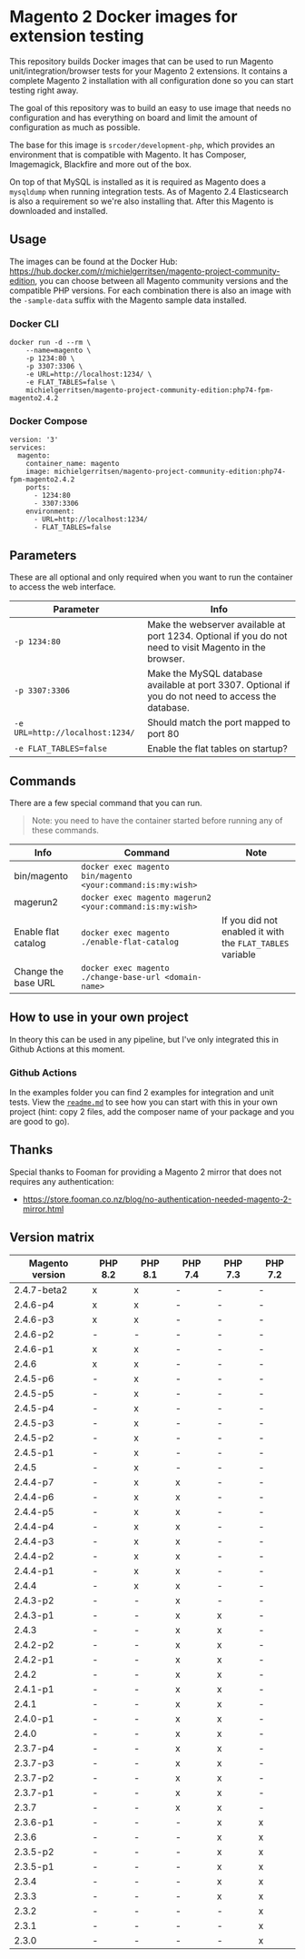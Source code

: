# Magento 2 Docker images for extension testing

This repository builds Docker images that can be used to run Magento unit/integration/browser tests for your Magento 2 extensions. It contains a complete Magento 2 installation with all configuration done so you can start testing right away.

The goal of this repository was to build an easy to use image that needs no configuration and has everything on board and limit the amount of configuration as much as possible. 

The base for this image is `srcoder/development-php`, which provides an environment that is compatible with Magento. It has Composer, Imagemagick, Blackfire and more out of the box.

On top of that MySQL is installed as it is required as Magento does a `mysqldump` when running integration tests. As of Magento 2.4 Elasticsearch is also a requirement so we're also installing that. After this Magento is downloaded and installed.

## Usage

The images can be found at the Docker Hub: https://hub.docker.com/r/michielgerritsen/magento-project-community-edition, you can choose between all Magento community versions and the compatible PHP versions. For each combination there is also an image with the `-sample-data` suffix with the Magento sample data installed.

### Docker CLI

```
docker run -d --rm \
    --name=magento \
    -p 1234:80 \
    -p 3307:3306 \
    -e URL=http://localhost:1234/ \
    -e FLAT_TABLES=false \
    michielgerritsen/magento-project-community-edition:php74-fpm-magento2.4.2
```

### Docker Compose

```
version: '3'
services:
  magento:
    container_name: magento
    image: michielgerritsen/magento-project-community-edition:php74-fpm-magento2.4.2
    ports:
      - 1234:80
      - 3307:3306
    environment:
      - URL=http://localhost:1234/
      - FLAT_TABLES=false
```

## Parameters

These are all optional and only required when you want to run the container to access the web interface.

| Parameter | Info  |
| --- | --- |
| `-p 1234:80` | Make the webserver available at port 1234. Optional if you do not need to visit Magento in the browser. |
| `-p 3307:3306` | Make the MySQL database available at port 3307. Optional if you do not need to access the database. |
| `-e URL=http://localhost:1234/` | Should match the port mapped to port 80 |
| `-e FLAT_TABLES=false` | Enable the flat tables on startup? |

## Commands

There are a few special command that you can run. 

> Note: you need to have the container started before running any of these commands.

| Info | Command | Note |
| --- | --- | --- |
| bin/magento | `docker exec magento bin/magento <your:command:is:my:wish>` |
| magerun2 | `docker exec magento magerun2 <your:command:is:my:wish>` |
| Enable flat catalog | `docker exec magento ./enable-flat-catalog` | If you did not enabled it with the `FLAT_TABLES` variable |
| Change the base URL | `docker exec magento ./change-base-url <domain-name>` | 

## How to use in your own project

In theory this can be used in any pipeline, but I've only integrated this in Github Actions at this moment.

### Github Actions

In the examples folder you can find 2 examples for integration and unit tests. View the [`readme.md`](examples/github) to see how you can start with this in your own project (hint: copy 2 files, add the composer name of your package and you are good to go).

## Thanks

Special thanks to Fooman for providing a Magento 2 mirror that does not requires any authentication:
- https://store.fooman.co.nz/blog/no-authentication-needed-magento-2-mirror.html

## Version matrix

| Magento version | PHP 8.2 | PHP 8.1 | PHP 7.4 | PHP 7.3 | PHP 7.2 |
|-----------------|---------|---------|---------|---------|---------|
| 2.4.7-beta2     | x       | x       | -       | -       | -       |
| 2.4.6-p4        | x       | x       | -       | -       | -       |
| 2.4.6-p3        | x       | x       | -       | -       | -       |
| 2.4.6-p2        | -       | -       | -       | -       | -       |
| 2.4.6-p1        | x       | x       | -       | -       | -       |
| 2.4.6           | x       | x       | -       | -       | -       |
| 2.4.5-p6        | -       | x       | -       | -       | -       |
| 2.4.5-p5        | -       | x       | -       | -       | -       |
| 2.4.5-p4        | -       | x       | -       | -       | -       |
| 2.4.5-p3        | -       | x       | -       | -       | -       |
| 2.4.5-p2        | -       | x       | -       | -       | -       |
| 2.4.5-p1        | -       | x       | -       | -       | -       |
| 2.4.5           | -       | x       | -       | -       | -       |
| 2.4.4-p7        | -       | x       | x       | -       | -       |
| 2.4.4-p6        | -       | x       | x       | -       | -       |
| 2.4.4-p5        | -       | x       | x       | -       | -       |
| 2.4.4-p4        | -       | x       | x       | -       | -       |
| 2.4.4-p3        | -       | x       | x       | -       | -       |
| 2.4.4-p2        | -       | x       | x       | -       | -       |
| 2.4.4-p1        | -       | x       | x       | -       | -       |
| 2.4.4           | -       | x       | x       | -       | -       |
| 2.4.3-p2        | -       | -       | x       | -       | -       |
| 2.4.3-p1        | -       | -       | x       | x       | -       |
| 2.4.3           | -       | -       | x       | x       | -       |
| 2.4.2-p2        | -       | -       | x       | x       | -       |
| 2.4.2-p1        | -       | -       | x       | x       | -       |
| 2.4.2           | -       | -       | x       | x       | -       |
| 2.4.1-p1        | -       | -       | x       | x       | -       |
| 2.4.1           | -       | -       | x       | x       | -       |
| 2.4.0-p1        | -       | -       | x       | x       | -       |
| 2.4.0           | -       | -       | x       | x       | -       |
| 2.3.7-p4        | -       | -       | x       | x       | -       |
| 2.3.7-p3        | -       | -       | x       | x       | -       |
| 2.3.7-p2        | -       | -       | x       | x       | -       |
| 2.3.7-p1        | -       | -       | x       | x       | -       |
| 2.3.7           | -       | -       | x       | x       | -       |
| 2.3.6-p1        | -       | -       | -       | x       | x       |
| 2.3.6           | -       | -       | -       | x       | x       |
| 2.3.5-p2        | -       | -       | -       | x       | x       |
| 2.3.5-p1        | -       | -       | -       | x       | x       |
| 2.3.4           | -       | -       | -       | x       | x       |
| 2.3.3           | -       | -       | -       | x       | x       |
| 2.3.2           | -       | -       | -       | -       | x       |
| 2.3.1           | -       | -       | -       | -       | x       |
| 2.3.0           | -       | -       | -       | -       | x       |
